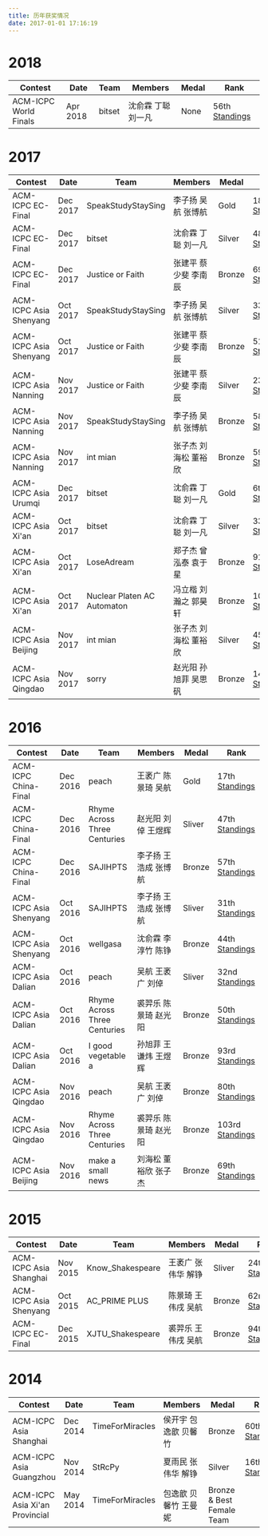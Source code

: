 ```yaml
---
title: 历年获奖情况
date: 2017-01-01 17:16:19
---
```


# 2018

| Contest                | Date        | Team        | Members                     | Medal   | Rank                                                                                       |
|------------------------|-------------|-------------|-----------------------------|---------|--------------------------------------------------------------------------------------------|
| ACM-ICPC World Finals  | Apr 2018    | bitset          | 沈俞霖 丁聪 刘一凡 | None    | 56th [Standings](https://web.archive.org/web/20180424212711/https://icpc.baylor.edu/worldfinals/results) |

# 2017

| Contest                | Date        | Team        | Members                     | Medal   | Rank                                                                                       |
|------------------------|-------------|-------------|-----------------------------|---------|--------------------------------------------------------------------------------------------|
| ACM-ICPC EC-Final       | Dec 2017    | SpeakStudyStaySing          | 李子扬 吴航 张博航 | Gold    | 18th [Standings](https://icpc.baylor.edu/regionals/finder/Asia-EC-League-Final-2017/standings) |
| ACM-ICPC EC-Final       | Dec 2017    | bitset                      | 沈俞霖 丁聪 刘一凡 | Silver  | 48th [Standings](https://icpc.baylor.edu/regionals/finder/Asia-EC-League-Final-2017/standings) |
| ACM-ICPC EC-Final       | Dec 2017    | Justice or Faith            | 张建平 蔡少斐 李南辰| Bronze  | 69th [Standings](https://icpc.baylor.edu/regionals/finder/Asia-EC-League-Final-2017/standings) |
| ACM-ICPC Asia Shenyang  | Oct 2017    | SpeakStudyStaySing          | 李子扬 吴航 张博航 | Silver   | 33rd [Standings](https://icpc.baylor.edu/regionals/finder/Shenyang-2017/standings) |
| ACM-ICPC Asia Shenyang  | Oct 2017    | Justice or Faith            | 张建平 蔡少斐 李南辰| Bronze  | 51st [Standings](https://icpc.baylor.edu/regionals/finder/Shenyang-2017/standings) |
| ACM-ICPC Asia Nanning   | Nov 2017    | Justice or Faith            | 张建平 蔡少斐 李南辰| Silver  | 23rd [Standings](https://icpc.baylor.edu/regionals/finder/AR-Nanning-2017/standings) |
| ACM-ICPC Asia Nanning   | Nov 2017    | SpeakStudyStaySing          | 李子扬 吴航 张博航 | Bronze   | 58th [Standings](https://icpc.baylor.edu/regionals/finder/AR-Nanning-2017/standings) |
| ACM-ICPC Asia Nanning   | Nov 2017    | int mian                    | 张子杰 刘海松 董裕欣 | Bronze   | 59th [Standings](https://icpc.baylor.edu/regionals/finder/AR-Nanning-2017/standings) |
| ACM-ICPC Asia Urumqi    | Dec 2017    | bitset                      | 沈俞霖 丁聪 刘一凡 | Gold  | 6th [Standings](https://icpc.baylor.edu/regionals/finder/Urumqi-2017/standings) |
| ACM-ICPC Asia Xi'an     | Oct 2017    | bitset                      | 沈俞霖 丁聪 刘一凡 | Silver| 33rd [Standings](https://icpc.baylor.edu/regionals/finder/Asia-Xian-2017/standings) |
| ACM-ICPC Asia Xi'an     | Oct 2017    | LoseAdream                  | 郑子杰 曾泓泰 袁于星| Bronze| 91st [Standings](https://icpc.baylor.edu/regionals/finder/Asia-Xian-2017/standings) |
| ACM-ICPC Asia Xi'an     | Oct 2017    | Nuclear Platen AC Automaton | 冯立楷 刘瀚之 郭昊轩| Bronze| 107st [Standings](https://icpc.baylor.edu/regionals/finder/Asia-Xian-2017/standings) |
| ACM-ICPC Asia Beijing   | Nov 2017    | int mian                    | 张子杰 刘海松 董裕欣 | Silver   | 45th [Standings](https://icpc.baylor.edu/regionals/finder/Beijing-2017/standings) |
| ACM-ICPC Asia Qingdao   | Nov 2017    | sorry                       | 赵光阳 孙旭菲 吴思矾 | Bronze   | 146th [Standings](https://icpc.baylor.edu/regionals/finder/QingDao-2017/standings) |

# 2016

| Contest                | Date        | Team        | Members                     | Medal   | Rank                                                                                       |
|------------------------|-------------|-------------|-----------------------------|---------|--------------------------------------------------------------------------------------------|
| ACM-ICPC China-Final   | Dec 2016    | peach                           | 王袤广 陈景琦 吴航          | Gold    | 17th [Standings](https://icpc.baylor.edu/regionals/finder/asia-china-final-2016/standings) |
| ACM-ICPC China-Final   | Dec 2016    | Rhyme Across Three Centuries    | 赵光阳 刘倬 王煜辉          | Sliver  | 47th [Standings](https://icpc.baylor.edu/regionals/finder/asia-china-final-2016/standings) |
| ACM-ICPC China-Final   | Dec 2016    | SAJIHPTS                        | 李子扬 王浩成 张博航        | Bronze  | 57th [Standings](https://icpc.baylor.edu/regionals/finder/asia-china-final-2016/standings) |
| ACM-ICPC Asia Shenyang | Oct 2016    | SAJIHPTS                        | 李子扬 王浩成 张博航        | Sliver  | 31th [Standings](https://icpc.baylor.edu/regionals/finder/shenyang-2016/standings) |
| ACM-ICPC Asia Shenyang | Oct 2016    | wellgasa                        | 沈俞霖 李淳竹 陈铮          | Bronze  | 44th [Standings](https://icpc.baylor.edu/regionals/finder/shenyang-2016/standings) |
| ACM-ICPC Asia Dalian   | Oct 2016    | peach                           | 吴航 王袤广 刘倬        | Sliver  | 32nd [Standings](https://icpc.baylor.edu/regionals/finder/dalian-2016/standings) |
| ACM-ICPC Asia Dalian   | Oct 2016    | Rhyme Across Three Centuries    | 裘羿乐 陈景琦 赵光阳    | Bronze  | 50th [Standings](https://icpc.baylor.edu/regionals/finder/dalian-2016/standings) |
| ACM-ICPC Asia Dalian   | Oct 2016    | I good vegetable a              | 孙旭菲 王谦炜 王煜辉    | Bronze  | 93rd [Standings](https://icpc.baylor.edu/regionals/finder/dalian-2016/standings) |
| ACM-ICPC Asia Qingdao  | Nov 2016    | peach                           | 吴航 王袤广 刘倬        | Bronze  | 80th [Standings](https://icpc.baylor.edu/regionals/finder/qingdao-2016/standings) |
| ACM-ICPC Asia Qingdao  | Nov 2016    | Rhyme Across Three Centuries    | 裘羿乐 陈景琦 赵光阳    | Bronze  | 103rd [Standings](https://icpc.baylor.edu/regionals/finder/qingdao-2016/standings) |
| ACM-ICPC Asia Beijing  | Nov 2016    | make a small news               | 刘海松 董裕欣 张子杰    | Bronze  | 69th [Standings](https://icpc.baylor.edu/regionals/finder/beijing-2016/standings) |

# 2015

| Contest                | Date        | Team        | Members                     | Medal   | Rank                                                                                       |
|------------------------|-------------|-------------|-----------------------------|---------|--------------------------------------------------------------------------------------------|
| ACM-ICPC Asia Shanghai | Nov 2015    | Know_Shakespeare      | 王袤广 张伟华 解铮 | Sliver    | 24th [Standings](https://icpc.baylor.edu/regionals/finder/shanghai-2015/standings) |
| ACM-ICPC Asia Shenyang | Oct 2015    | AC_PRIME PLUS         | 陈景琦 王伟戌 吴航 | Bronze    | 62nd [Standings](https://icpc.baylor.edu/regionals/finder/shenyang-2015/standings) |
| ACM-ICPC EC-Final      | Dec 2015    | XJTU_Shakespeare      | 裘羿乐 王伟戌 吴航 | Bronze    | 94th [Standings](http://board.acmicpc.info/icpc2015/shu_onsite.php) |

# 2014
| Contest                | Date        | Team        | Members                     | Medal   | Rank                                                                                       |
|------------------------|-------------|-------------|-----------------------------|---------|--------------------------------------------------------------------------------------------|
| ACM-ICPC Asia Shanghai | Dec 2014    | TimeForMiracles     | 侯开宇 包逸歆 贝馨竹          | Bronze  | 60th [Standings](https://icpc.baylor.edu/regionals/finder/shanghai-2014/standings) |
| ACM-ICPC Asia Guangzhou | Nov 2014    | StRcPy     | 夏雨民 张伟华 解铮          | Silver  | 16th [Standings](https://icpc.baylor.edu/regionals/finder/guangzhou-2014/standings) |
| ACM-ICPC Asia Xi'an Provincial | May 2014    | TimeForMiracles     | 包逸歆 贝馨竹 王曼妮         | Bronze & Best Female Team  | |
